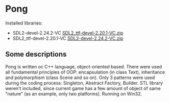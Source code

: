 # Pong

Installed libraries:
- SDL2-devel-2.24.2-VC [SDL2_ttf-devel-2.20.1-VC.zip](https://github.com/DenyaOmega3/Pong/files/10050457/SDL2_ttf-devel-2.20.1-VC.zip)
- SDL2_ttf-devel-2.20.1-VC [SDL2-devel-2.24.2-VC.zip](https://github.com/DenyaOmega3/Pong/files/10050458/SDL2-devel-2.24.2-VC.zip)



## Some descriptions

Pong is written oc C++ language, object-oriented based. There were used all fundamental principles of OOP: encapsulation (in class Text), inheritance and polymorphism (class Scene and so on). Only 3 patterns were used during the coding process: Singleton, Abstract Factory, Builder. STL library weren't included, since current game has a few amount of object of same "nature" (as an example, only two platforms). Running on Win32.
